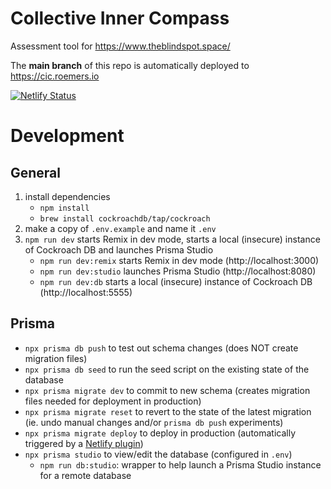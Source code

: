 # Collective Inner Compass
Assessment tool for https://www.theblindspot.space/

The **main branch** of this repo is automatically deployed to https://cic.roemers.io

[![Netlify Status](https://api.netlify.com/api/v1/badges/c34b751b-a14c-45fb-8be4-d3cd4c64830b/deploy-status)](https://app.netlify.com/sites/collective-inner-compass/deploys)

# Development

## General
1. install dependencies
   - `npm install`
   - `brew install cockroachdb/tap/cockroach`
1. make a copy of `.env.example` and name it `.env`
1. `npm run dev` starts Remix in dev mode, starts a local (insecure) instance of Cockroach DB and launches Prisma Studio
   - `npm run dev:remix` starts Remix in dev mode (http://localhost:3000)
   - `npm run dev:studio` launches Prisma Studio (http://localhost:8080)
   - `npm run dev:db` starts a local (insecure) instance of Cockroach DB (http://localhost:5555)

## Prisma
- `npx prisma db push` to test out schema changes (does NOT create migration files)
- `npx prisma db seed` to run the seed script on the existing state of the database
- `npx prisma migrate dev` to commit to new schema (creates migration files needed for deployment in production)
- `npx prisma migrate reset` to revert to the state of the latest migration (ie. undo manual changes and/or `prisma db push` experiments)
- `npx prisma migrate deploy` to deploy in production (automatically triggered by a [Netlify plugin](netlify/plugins/deploy-to-cockroach-db/index.js))
- `npx prisma studio` to view/edit the database (configured in `.env`)
  - `npm run db:studio`: wrapper to help launch a Prisma Studio instance for a remote database